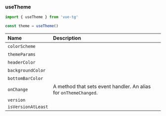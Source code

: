 ### useTheme

```ts
import { useTheme } from 'vue-tg'

const theme = useTheme()
```

| Name               | Description                                                                                              |
| :----------------- | :------------------------------------------------------------------------------------------------------- |
| `colorScheme`      | <!--@include: @/generated/WebApp-colorScheme.md --><br/><Badge type="info" text="⚡️ readonly reactive" /> |
| `themeParams`      | <!--@include: @/generated/WebApp-themeParams.md --><br/><Badge type="info" text="⚡️ readonly reactive" /> |
| `headerColor`      | <!--@include: @/generated/WebApp-headerColor.md --><br/><Badge type="info" text="⚡️ reactive" />          |
| `backgroundColor`  | <!--@include: @/generated/WebApp-backgroundColor.md --><br/><Badge type="info" text="⚡️ reactive" />      |
| `bottomBarColor`   | <!--@include: @/generated/WebApp-bottomBarColor.md --><br/><Badge type="info" text="⚡️ reactive" />       |
| `onChange`         | A method that sets event handler. An alias for <code>onThemeChanged</code>.                              |
| `version`          | <!--@include: @/generated/WebApp-version.md -->                                                          |
| `isVersionAtLeast` | <!--@include: @/generated/WebApp-isVersionAtLeast.md -->                                                 |
